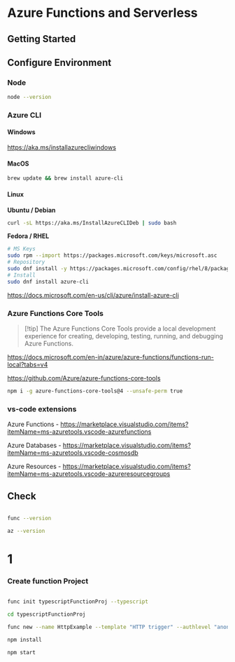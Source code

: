 # Azure Functions and Serverless

## Getting Started

## Configure Environment


### Node

``` bash
node --version
```

### Azure CLI

#### Windows

https://aka.ms/installazurecliwindows

#### MacOS

```zsh
brew update && brew install azure-cli
```

#### Linux

**Ubuntu / Debian**

```bash
curl -sL https://aka.ms/InstallAzureCLIDeb | sudo bash
```

**Fedora / RHEL**

```bash
# MS Keys
sudo rpm --import https://packages.microsoft.com/keys/microsoft.asc
# Repository
sudo dnf install -y https://packages.microsoft.com/config/rhel/8/packages-microsoft-prod.rpm
# Install
sudo dnf install azure-cli
```

https://docs.microsoft.com/en-us/cli/azure/install-azure-cli


### Azure Functions Core Tools

> [!tip] The Azure Functions Core Tools provide a local development experience for creating, developing, testing, running, and debugging Azure Functions.

https://docs.microsoft.com/en-in/azure/azure-functions/functions-run-local?tabs=v4

https://github.com/Azure/azure-functions-core-tools

```bash
npm i -g azure-functions-core-tools@4 --unsafe-perm true
```

### vs-code extensions

Azure Functions - https://marketplace.visualstudio.com/items?itemName=ms-azuretools.vscode-azurefunctions

Azure Databases - https://marketplace.visualstudio.com/items?itemName=ms-azuretools.vscode-cosmosdb

Azure Resources - https://marketplace.visualstudio.com/items?itemName=ms-azuretools.vscode-azureresourcegroups

## Check

```bash

func --version

az --version

```

# 1

### Create function Project

```bash

func init typescriptFunctionProj --typescript

cd typescriptFunctionProj

func new --name HttpExample --template "HTTP trigger" --authlevel "anonymous"

npm install

npm start

```

